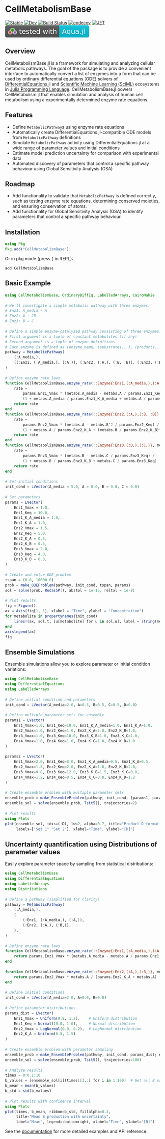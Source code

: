 # CellMetabolismBase

[![Stable](https://img.shields.io/badge/docs-stable-blue.svg)](https://DenisTitovLab.github.io/CellMetabolismBase.jl/stable/)
[![Dev](https://img.shields.io/badge/docs-dev-blue.svg)](https://DenisTitovLab.github.io/CellMetabolismBase.jl/dev/)
[![Build Status](https://github.com/DenisTitovLab/CellMetabolismBase.jl/actions/workflows/CI.yml/badge.svg?branch=main)](https://github.com/DenisTitovLab/CellMetabolismBase.jl/actions/workflows/CI.yml?query=branch%3Amain)
[![codecov](https://codecov.io/gh/DenisTitovLab/CellMetabolismBase.jl/graph/badge.svg?token=XC36BNU4IZ)](https://codecov.io/gh/DenisTitovLab/CellMetabolismBase.jl)
[![JET](https://img.shields.io/badge/%F0%9F%9B%A9%EF%B8%8F_tested_with-JET.jl-233f9a)](https://github.com/aviatesk/JET.jl)
[![Aqua](https://raw.githubusercontent.com/JuliaTesting/Aqua.jl/master/badge.svg)](https://github.com/JuliaTesting/Aqua.jl)

## Overview

CellMetabolismBase.jl is a framework for simulating and analyzing cellular metabolic pathways. The goal of the package is to provide a convenient interface to automatically convert a list of enzymes into a form that can be used by ordinary differential equations (ODE) solvers of [DifferentialEquations.jl](https://docs.sciml.ai/DiffEqDocs/stable/) and [Scientific Machine Learning (SciML)](https://sciml.ai) ecosystems in [Julia Programming Language](https://julialang.org). CellMetabolismBase.jl powers CellMetabolism.jl that enables simulation and analysis of human cell metabolism using a experimentally determined enzyme rate equations.

## Features

- Define `MetabolicPathway`s using enzyme rate equations
- Automatically create DifferentialEquations.jl-compatible ODE models from `MetabolicPathway` definitions
- Simulate `MetabolicPathway` activity using DifferentialEquations.jl at a wide range of parameter values and initial conditions
- Estimate model prediction uncertainty for comparison with experimental data
- Automated discovery of parameters that control a specific pathway behaviour using Global Sensitivity Analysis (GSA)

## Roadmap

- Add functionality to validate that `MetabolicPathway` is defined correctly, such as testing enzyme rate equations, determining conserved moieties, and ensuring conservation of atoms.
- Add functionality for Global Sensitivity Analysis (GSA) to identify parameters that control a specific pathway behaviour.

## Installation

```julia
using Pkg
Pkg.add("CellMetabolismBase")
```

Or in pkg mode (press `]` in REPL):

```
add CellMetabolismBase
```

## Basic Example

```julia
using CellMetabolismBase, OrdinaryDiffEq, LabelledArrays, CairoMakie

# We'll investigate a simple metabolic pathway with three enzymes:
# Enz1: A_media → A
# Enz2: A → 2B
# Enz3: B → C

# Define a simple enzyme-catalyzed pathway consisting of three enzymes:
# First argument is a tuple of constant metabolites (if any)
# Second argument is a tuple of enzyme definitions
# Each enzyme is defined as (enzyme_name, (substrates...), (products...))
pathway = MetabolicPathway(
    (:A_media,),
    ((:Enz1, (:A_media,), (:A,)), (:Enz2, (:A,), (:B, :B)), (:Enz3, (:B,), (:C,))),
)

# Define enzyme rate laws
function CellMetabolismBase.enzyme_rate(::Enzyme{:Enz1,(:A_media,),(:A,)}, metabs, params)
    rate =
        params.Enz1_Vmax * (metabs.A_media - metabs.A / params.Enz1_Keq) /
        (1 + metabs.A_media / params.Enz1_K_A_media + metabs.A / params.Enz1_K_A)
    return rate
end
function CellMetabolismBase.enzyme_rate(::Enzyme{:Enz2,(:A,),(:B, :B)}, metabs, params)
    rate =
        params.Enz2_Vmax * (metabs.A - metabs.B^2 / params.Enz2_Keq) /
        (1 + metabs.A / params.Enz2_K_A + (metabs.B / params.Enz2_K_B)^2)
    return rate
end
function CellMetabolismBase.enzyme_rate(::Enzyme{:Enz3,(:B,),(:C,)}, metabs, params)
    rate =
        params.Enz3_Vmax * (metabs.B - metabs.C / params.Enz3_Keq) /
        (1 + metabs.B / params.Enz3_K_B + metabs.C / params.Enz3_Keq)
    return rate
end

# Set initial conditions
init_cond = LVector(A_media = 5.0, A = 0.0, B = 0.0, C = 0.0)

# Set parameters
params = LVector(
    Enz1_Vmax = 1.0,
    Enz1_Keq = 10.0,
    Enz1_K_A_media = 1.0,
    Enz1_K_A = 1.0,
    Enz2_Vmax = 1.5,
    Enz2_Keq = 5.0,
    Enz2_K_A = 0.5,
    Enz2_K_B = 0.5,
    Enz3_Vmax = 2.0,
    Enz3_Keq = 4.0,
    Enz3_K_B = 0.3,
)

# Create and solve ODE problem
tspan = (0.0, 10000.0)
prob = make_ODEProblem(pathway, init_cond, tspan, params)
sol = solve(prob, Rodas5P(), abstol = 1e-15, reltol = 1e-8)

# Plot results
fig = Figure()
ax = Axis(fig[1, 1], xlabel = "Time", ylabel = "Concentration")
for metabolite in propertynames(init_cond)
    lines!(ax, sol.t, [u[metabolite] for u in sol.u], label = string(metabolite))
end
axislegend(ax)
fig
```
## Ensemble Simulations

Ensemble simulations allow you to explore parameter or initial condition variations:

```julia
using CellMetabolismBase
using DifferentialEquations
using LabelledArrays

# Define initial condition and parameters
init_cond = LVector(A_media=2.0, A=0.5, B=0.5, C=0.5, D=0.0)

# Define multiple parameter sets for ensemble
params1 = LVector(
    Enz1_Vmax=1.0, Enz1_Keq=10.0, Enz1_K_A_media=1.0, Enz1_K_A=1.0,
    Enz2_Vmax=1.0, Enz2_Keq=1.0, Enz2_K_A=2.0, Enz2_K_B=1.0,
    Enz3_Vmax=1.0, Enz3_Keq=10.0, Enz3_K_B=1.0, Enz3_K_C=1.0,
    Enz4_Vmax=1.0, Enz4_Keq=1.0, Enz4_K_C=1.0, Enz4_K_D=1.0
)

params2 = LVector(
    Enz1_Vmax=2.0, Enz1_Keq=8.0, Enz1_K_A_media=0.5, Enz1_K_A=0.5,
    Enz2_Vmax=1.5, Enz2_Keq=2.0, Enz2_K_A=1.0, Enz2_K_B=2.0,
    Enz3_Vmax=0.8, Enz3_Keq=12.0, Enz3_K_B=1.5, Enz3_K_C=0.8,
    Enz4_Vmax=1.2, Enz4_Keq=0.5, Enz4_K_C=0.8, Enz4_K_D=1.2
)

# Create ensemble problem with multiple parameter sets
ensemble_prob = make_EnsembleProblem(pathway, init_cond, [params1, params2])
ensemble_sol = solve(ensemble_prob, Tsit5(), trajectories=2)

# Plot results
using Plots
plot(ensemble_sol, idxs=(:D), lw=2, alpha=0.7, title="Product D formation", 
     labels=["Set 1" "Set 2"], xlabel="Time", ylabel="[D]")
```

## Uncertainty quantification using Distributions of parameter values

Easily explore parameter space by sampling from statistical distributions:

```julia
using CellMetabolismBase
using DifferentialEquations
using LabelledArrays
using Distributions

# Define a pathway (simplified for clarity)
pathway = MetabolicPathway(
    (:A_media,),
    (
        (:Enz1, (:A_media,), (:A,)),
        (:Enz2, (:A,), (:B,)),
    ),
)

# Define enzyme rate laws
function CellMetabolismBase.enzyme_rate(::Enzyme{:Enz1,(:A_media,),(:A,)}, metabs, params)
    return params.Enz1_Vmax * (metabs.A_media - metabs.A / params.Enz1_Keq)
end

function CellMetabolismBase.enzyme_rate(::Enzyme{:Enz2,(:A,),(:B,)}, metabs, params)
    return params.Enz2_Vmax * metabs.A / (params.Enz2_K_A + metabs.A)
end

# Define initial conditions
init_cond = LVector(A_media=2.0, A=0.0, B=0.0)

# Define parameter distributions
params_dist = LVector(
    Enz1_Vmax = Uniform(0.8, 1.2),    # Uniform distribution
    Enz1_Keq = Normal(10.0, 1.0),     # Normal distribution
    Enz2_Vmax = LogNormal(0.0, 0.2),  # LogNormal distribution
    Enz2_K_A = Uniform(0.5, 1.5)
)

# Create ensemble problem with parameter sampling
ensemble_prob = make_EnsembleProblem(pathway, init_cond, params_dist; n_bootstraps=100)
ensemble_sol = solve(ensemble_prob, Tsit5(), trajectories=100)

# Analyze results
times = 0:0.1:10
b_values = [ensemble_sol[i](times)[3,:] for i in 1:100]  # Get all B values at each time
b_mean = mean(b_values)
b_std = std(b_values)

# Plot results with confidence interval
using Plots
plot(times, b_mean, ribbon=b_std, fillalpha=0.3, 
     title="Mean B production with uncertainty", 
     label="Mean", legend=:bottomright, xlabel="Time", ylabel="[B]")
```

See the [documentation](https://DenisTitovLab.github.io/CellMetabolismBase.jl/stable/) for more detailed examples and API reference.